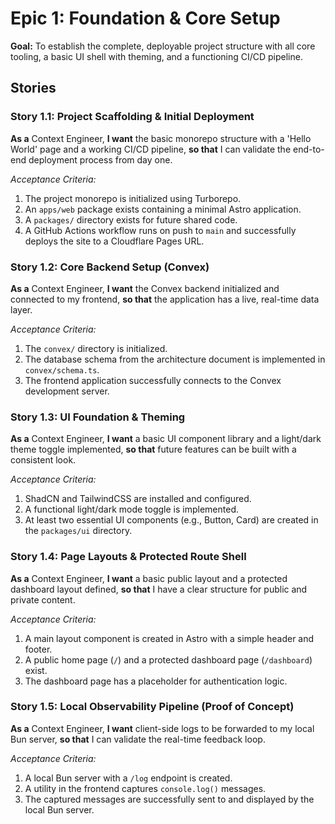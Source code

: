 # Epic 1: Foundation & Core Setup

**Goal:** To establish the complete, deployable project structure with all core tooling, a basic UI shell with theming, and a functioning CI/CD pipeline.

## Stories

### Story 1.1: Project Scaffolding & Initial Deployment
**As a** Context Engineer, **I want** the basic monorepo structure with a 'Hello World' page and a working CI/CD pipeline, **so that** I can validate the end-to-end deployment process from day one.

*Acceptance Criteria:*
1. The project monorepo is initialized using Turborepo.
2. An `apps/web` package exists containing a minimal Astro application.
3. A `packages/` directory exists for future shared code.
4. A GitHub Actions workflow runs on push to `main` and successfully deploys the site to a Cloudflare Pages URL.

### Story 1.2: Core Backend Setup (Convex)
**As a** Context Engineer, **I want** the Convex backend initialized and connected to my frontend, **so that** the application has a live, real-time data layer.

*Acceptance Criteria:*
1. The `convex/` directory is initialized.
2. The database schema from the architecture document is implemented in `convex/schema.ts`.
3. The frontend application successfully connects to the Convex development server.

### Story 1.3: UI Foundation & Theming
**As a** Context Engineer, **I want** a basic UI component library and a light/dark theme toggle implemented, **so that** future features can be built with a consistent look.

*Acceptance Criteria:*
1. ShadCN and TailwindCSS are installed and configured.
2. A functional light/dark mode toggle is implemented.
3. At least two essential UI components (e.g., Button, Card) are created in the `packages/ui` directory.

### Story 1.4: Page Layouts & Protected Route Shell
**As a** Context Engineer, **I want** a basic public layout and a protected dashboard layout defined, **so that** I have a clear structure for public and private content.

*Acceptance Criteria:*
1. A main layout component is created in Astro with a simple header and footer.
2. A public home page (`/`) and a protected dashboard page (`/dashboard`) exist.
3. The dashboard page has a placeholder for authentication logic.

### Story 1.5: Local Observability Pipeline (Proof of Concept)
**As a** Context Engineer, **I want** client-side logs to be forwarded to my local Bun server, **so that** I can validate the real-time feedback loop.

*Acceptance Criteria:*
1. A local Bun server with a `/log` endpoint is created.
2. A utility in the frontend captures `console.log()` messages.
3. The captured messages are successfully sent to and displayed by the local Bun server.
